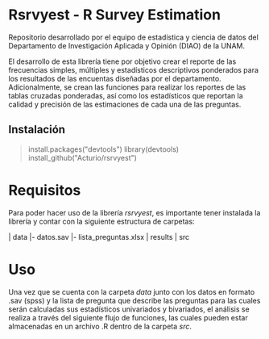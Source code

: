 # Rsrvyest - R Survey Estimation

Repositorio desarrollado por el equipo de estadística y ciencia de datos del Departamento de Investigación Aplicada y Opinión (DIAO) de la UNAM.

El desarrollo de esta librería tiene por objetivo crear el reporte de las frecuencias simples, múltiples y estadísticos descriptivos ponderados para los resultados de las encuentas diseñadas por el departamento. Adicionalmente, se crean las funciones para realizar los reportes de las tablas cruzadas ponderadas, así como los estadísticos que reportan la calidad y precisión de las estimaciones de cada una de las preguntas.

## Instalación

> install.packages("devtools")
> library(devtools)
> install_github("Acturio/rsrvyest")

# Requisitos

Para poder hacer uso de la librería *rsrvyest*, es importante tener instalada la librería y contar con la siguiente estructura de carpetas:

  | data
    |- datos.sav
    |- lista_preguntas.xlsx
  | results
  | src
  
 # Uso
 
 Una vez que se cuenta con la carpeta *data* junto con los datos en formato .sav (spss) y la lista de pregunta que describe las preguntas para las cuales serán calculadas sus estadísticos univariados y bivariados, el análisis se realiza a través del siguiente flujo de funciones, las cuales pueden estar almacenadas en un archivo .R dentro de la carpeta *src*.
